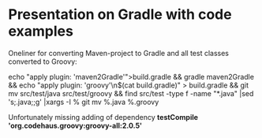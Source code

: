 # Presentation on Gradle with code examples

Oneliner for converting Maven-project to Gradle and all test classes converted to Groovy:

echo "apply plugin: 'maven2Gradle'">build.gradle && gradle maven2Gradle && echo "apply plugin: 'groovy'\n$(cat build.gradle)" > build.gradle && git mv src/test/java src/test/groovy && find src/test -type f -name "*.java" |sed 's;\.java;;g' |xargs -I % git mv %.java %.groovy


Unfortunately missing adding of dependency **testCompile 'org.codehaus.groovy:groovy-all:2.0.5'**

